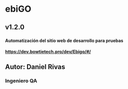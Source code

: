 # ebiGO
## v1.2.0
###
#### Automatización del sitio web de desarrollo para pruebas
#### https://dev.bowtietech.pro/dev/Ebigo/#/
## Autor: Daniel Rivas
### Ingeniero QA
